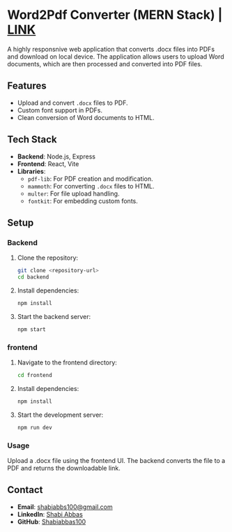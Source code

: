 # Word2Pdf Converter (MERN Stack) | [LINK](https://word2pdf.vercel.app/)

A highly responsnive web application that converts .docx files into PDFs and  download on local device. The application allows users to upload Word documents, which are then processed and converted into PDF files.

## Features
- Upload and convert `.docx` files to PDF.
- Custom font support in PDFs.
- Clean conversion of Word documents to HTML.

## Tech Stack
- **Backend**: Node.js, Express
- **Frontend**: React, Vite
- **Libraries**: 
  - `pdf-lib`: For PDF creation and modification.
  - `mammoth`: For converting `.docx` files to HTML.
  - `multer`: For file upload handling.
  - `fontkit`: For embedding custom fonts.

## Setup

### Backend
1. Clone the repository:
   ```bash
   git clone <repository-url>
   cd backend
2. Install dependencies:
   ```bash
   npm install
3. Start the backend server:
   ```bash
   npm start
### frontend 
1. Navigate to the frontend directory:
   ```bash
   cd frontend
2. Install dependencies:
   ```bash
   npm install
3. Start the development server:
   ```bash
   npm run dev

### Usage
Upload a .docx file using the frontend UI.
The backend converts the file to a PDF and returns the downloadable link.

## Contact

- **Email**: [shabiabbs100@gmail.com](mailto:shabiabbs100@gmail.com)
- **LinkedIn**: [Shabi Abbas](https://www.linkedin.com/in/shabiabbas100/)
- **GitHub**: [Shabiabbas100](https://github.com/Shabiabbas100)


